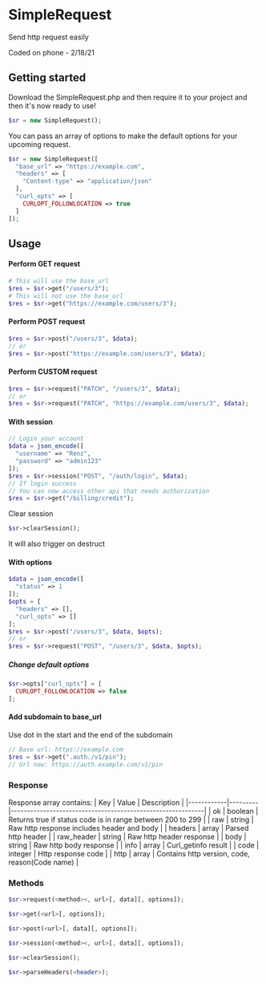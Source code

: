 # SimpleRequest
Send http request easily

Coded on phone - 2/18/21

## Getting started
Download the SimpleRequest.php and then require it to your project and then it's now ready to use!
```php
$sr = new SimpleRequest();
```
You can pass an array of options to make the default options for your upcoming request.
```php
$sr = new SimpleRequest([
  "base_url" => "https://example.com",
  "headers" => [
    "Content-type" => "application/json"
  ],
  "curl_opts" => [
    CURLOPT_FOLLOWLOCATION => true
  ]
]);
```

## Usage
#### Perform GET request
```php
# This will use the base_url
$res = $sr->get("/users/3");
# This will not use the base_url
$res = $sr->get("https://example.com/users/3");
```

#### Perform POST request
```php
$res = $sr->post("/users/3", $data);
// or
$res = $sr->post("https://example.com/users/3", $data);
```

#### Perform CUSTOM request
```php
$res = $sr->request("PATCH", "/users/3", $data);
// or
$res = $sr->request("PATCH", "https://example.com/users/3", $data);
```

#### With session
```php
// Login your account
$data = json_encode([
  "username" => "Renz",
  "password" => "admin123"
]);
$res = $sr->session("POST", "/auth/login", $data);
// If login success
// You can now access other api that needs authorization
$res = $sr->get("/billing/credit");
```
Clear session
```php
$sr->clearSession();
```
It will also trigger on destruct

#### With options
```php
$data = json_encode([
  "status" => 1
]);
$opts = [
  "headers" => [],
  "curl_opts" => []
];
$res = $sr->post("/users/3", $data, $opts);
// or
$res = $sr->request("POST", "/users/3", $data, $opts);
```
##### Change default options
```php
$sr->opts["curl_opts"] = [
  CURLOPT_FOLLOWLOCATION => false
];
```

#### Add subdomain to base_url
Use dot in the start and the end of the subdomain
```php
// Base url: https://example.com
$res = $sr->get(".auth./v1/pin");
// Url now: https://auth.example.com/v1/pin
```

### Response
Response array contains:
| Key        | Value   | Description                                                |
|------------|---------|------------------------------------------------------------|
| ok         | boolean | Returns true if status code is in range between 200 to 299 |
| raw        | string  | Raw http response includes header and body                 |
| headers    | array   | Parsed http header                                         |
| raw_header | string  | Raw http header response                                   |
| body       | string  | Raw http body response                                     |
| info       | array   | Curl_getinfo result                                        |
| code       | integer | Http response code                                         |
| http       | array   | Contains http version, code, reason(Code name)             |

### Methods
```php
$sr->request(<method><, url>[, data][, options]);
```
```php
$sr->get(<url>[, options]);
```
```php
$sr->post(<url>[, data][, options]);
```
```php
$sr->session(<method><, url>[, data][, options]);
```
```php
$sr->clearSession();
```
```php
$sr->parseHeaders(<header>);
```
